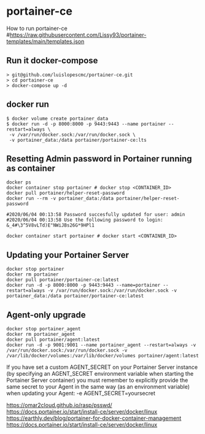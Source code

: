 # portainer-ce
How to run portainer-ce
#https://raw.githubusercontent.com/Lissy93/portainer-templates/main/templates.json
## Run it docker-compose 
```shell
> git@github.com/luislopescmc/portainer-ce.git
> cd portainer-ce
> docker-compose up -d
```

## docker run
```shell
$ docker volume create portainer_data
$ docker run -d -p 8000:8000 -p 9443:9443 --name portainer --restart=always \
 -v /var/run/docker.sock:/var/run/docker.sock \
 -v portainer_data:/data portainer/portainer-ce:lts
```

## Resetting Admin password in Portainer running as container
```shell
docker ps
docker container stop portainer # docker stop <CONTAINER_ID>
docker pull portainer/helper-reset-password
docker run --rm -v portainer_data:/data portainer/helper-reset-password

#2020/06/04 00:13:58 Password succesfully updated for user: admin
#2020/06/04 00:13:58 Use the following password to login: &_4#\3^5V8vLTd)E"NWiJBs26G*9HPl1

docker container start portainer # docker start <CONTAINER_ID>
```

## Updating your Portainer Server
```shell
docker stop portainer
docker rm portainer
docker pull portainer/portainer-ce:latest
docker run -d -p 8000:8000 -p 9443:9443 --name=portainer --restart=always -v /var/run/docker.sock:/var/run/docker.sock -v portainer_data:/data portainer/portainer-ce:latest
```

## Agent-only upgrade
```shell
docker stop portainer_agent
docker rm portainer_agent
docker pull portainer/agent:latest
docker run -d -p 9001:9001 --name portainer_agent --restart=always -v /var/run/docker.sock:/var/run/docker.sock -v /var/lib/docker/volumes:/var/lib/docker/volumes portainer/agent:latest
```
If you have set a custom AGENT_SECRET on your Portainer Server instance (by specifying an AGENT_SECRET environment variable when starting the Portainer Server container) you must remember to explicitly provide the same secret to your Agent in the same way (as an environment variable) when updating your Agent:
-e AGENT_SECRET=yoursecret

https://omar2cloud.github.io/rasp/psswd/  
https://docs.portainer.io/start/install-ce/server/docker/linux  
https://earthly.dev/blog/portainer-for-docker-container-management  
https://docs.portainer.io/start/install-ce/server/docker/linux  

